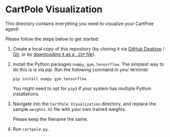 # CartPole Visualization

This directory contains everything you need to visualize your CartPole agent!

Please follow the steps below to get started:

1. Create a local copy of this repository (by cloning it via [GitHub Desktop](x-github-client://openRepo/https://github.com/Harrow-Enigma/ai-lecture-series-summer21) / [Git](https://git-scm.com/docs/git-clone), or by [downloading it as a `.ZIP` file](https://github.com/Harrow-Enigma/ai-lecture-series-summer21/archive/refs/heads/main.zip)).

2. Install the Python packages `numpy`, `gym`, `tensorflow`. The simplest way to do this is is via *pip*. Run the following command in your terminal:
   
   `pip install numpy gym tensorflow`
   
   You might need to opt for `pip3` if your system has multiple Python installations.

3. Navigate into the `CartPole Visualization` directory, and replace the sample `weights.h5` file with your own trained weights.

   Please keep the filename the same.
   
4. Run `cartpole.py`. 
